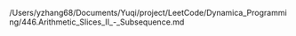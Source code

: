 /Users/yzhang68/Documents/Yuqi/project/LeetCode/Dynamica_Programming/446.Arithmetic_Slices_II_-_Subsequence.md